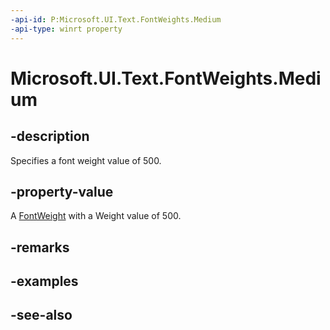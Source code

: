 ```yaml
---
-api-id: P:Microsoft.UI.Text.FontWeights.Medium
-api-type: winrt property
---
```


<!-- Property syntax
public Windows.UI.Text.FontWeight Medium { get; }
-->

# Microsoft.UI.Text.FontWeights.Medium

## -description

Specifies a font weight value of 500.

## -property-value

A [FontWeight](/uwp/api/windows.ui.text.fontweight) with a Weight value of 500.

## -remarks

## -examples

## -see-also
